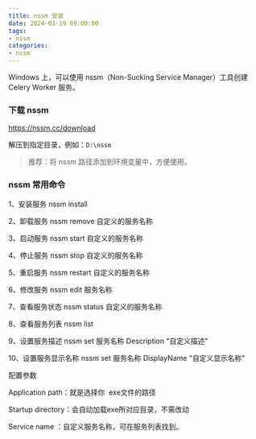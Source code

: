 ```yaml
---
title: nssm 安装
date: 2024-03-19 09:00:00
tags:
- nssm
categories:
- nssm
---
```


Windows 上，可以使用 nssm（Non-Sucking Service Manager）工具创建 Celery Worker 服务。

### 下载 nssm 

https://nssm.cc/download

解压到指定目录，例如：`D:\nssm`

> 推荐：将 nssm 路径添加到环境变量中，方便使用。

### nssm 常用命令

1、安装服务
nssm install 

2、卸载服务
nssm remove 自定义的服务名称 

3、启动服务
nssm start 自定义的服务名称 

4、停止服务
nssm stop 自定义的服务名称 

5、重启服务
nssm restart 自定义的服务名称

6、修改服务
nssm edit 服务名称

7、查看服务状态
nssm status 自定义的服务名称

8、查看服务列表
nssm list

9、设置服务描述
nssm set 服务名称 Description "自定义描述"

10、设置服务显示名称
nssm set 服务名称 DisplayName "自定义显示名称"




配置参数

Application path：就是选择你  exe文件的路径

Startup directory：会自动加载exe所对应目录，不需改动

Service name ：自定义服务名称，可在服务列表找到。 

